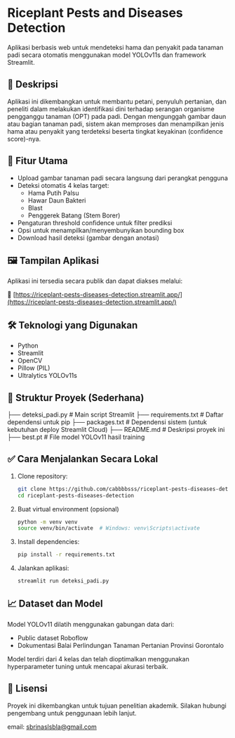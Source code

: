 # Riceplant Pests and Diseases Detection

Aplikasi berbasis web untuk mendeteksi hama dan penyakit pada tanaman padi secara otomatis menggunakan model YOLOv11s dan framework Streamlit.

## 📌 Deskripsi

Aplikasi ini dikembangkan untuk membantu petani, penyuluh pertanian, dan peneliti dalam melakukan identifikasi dini terhadap serangan organisme pengganggu tanaman (OPT) pada padi. Dengan mengunggah gambar daun atau bagian tanaman padi, sistem akan memproses dan menampilkan jenis hama atau penyakit yang terdeteksi beserta tingkat keyakinan (confidence score)-nya.

## 🚀 Fitur Utama

- Upload gambar tanaman padi secara langsung dari perangkat pengguna
- Deteksi otomatis 4 kelas target:
  - Hama Putih Palsu
  - Hawar Daun Bakteri
  - Blast
  - Penggerek Batang (Stem Borer)
- Pengaturan threshold confidence untuk filter prediksi
- Opsi untuk menampilkan/menyembunyikan bounding box
- Download hasil deteksi (gambar dengan anotasi)

## 🖼️ Tampilan Aplikasi

Aplikasi ini tersedia secara publik dan dapat diakses melalui:

🔗 [https://riceplant-pests-diseases-detection.streamlit.app/](https://riceplant-pests-diseases-detection.streamlit.app/)

## 🛠️ Teknologi yang Digunakan

- Python
- Streamlit
- OpenCV
- Pillow (PIL)
- Ultralytics YOLOv11s

## 📂 Struktur Proyek (Sederhana)

├── deteksi_padi.py # Main script Streamlit
├── requirements.txt # Daftar dependensi untuk pip
├── packages.txt # Dependensi sistem (untuk kebutuhan deploy Streamlit Cloud)
├── README.md # Deskripsi proyek ini
├── best.pt # File model YOLOv11 hasil training

## ✅ Cara Menjalankan Secara Lokal

1. Clone repository:
	```bash
	git clone https://github.com/cabbbbsss/riceplant-pests-diseases-detection
	cd riceplant-pests-diseases-detection

2. Buat virtual environment (opsional)
	```bash
	python -m venv venv
	source venv/bin/activate  # Windows: venv\Scripts\activate

3. Install dependencies:
	```bash
	pip install -r requirements.txt

4. Jalankan aplikasi:
	```bash
	streamlit run deteksi_padi.py

## 📈 Dataset dan Model

Model YOLOv11 dilatih menggunakan gabungan data dari:
- Public dataset Roboflow
- Dokumentasi Balai Perlindungan Tanaman Pertanian Provinsi Gorontalo

Model terdiri dari 4 kelas dan telah dioptimalkan menggunakan hyperparameter tuning untuk mencapai akurasi terbaik.

## 📃 Lisensi

Proyek ini dikembangkan untuk tujuan penelitian akademik. Silakan hubungi pengembang untuk penggunaan lebih lanjut.

email: sbrinaslsbla@gmail.com

